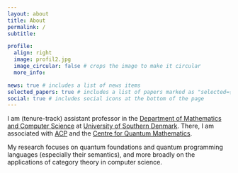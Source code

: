 ```yaml
---
layout: about
title: About
permalink: /
subtitle:

profile:
  align: right
  image: profil2.jpg
  image_circular: false # crops the image to make it circular
  more_info:

news: true # includes a list of news items
selected_papers: true # includes a list of papers marked as "selected={true}"
social: true # includes social icons at the bottom of the page
---
```


I am (tenure-track) assistant professor in the <a href="https://imada.sdu.dk">Department of Mathematics and Computer Science</a> at <a href="https://www.sdu.dk/en">University of Southern Denmark</a>. There, I am associated with <a href="https://acp.sdu.dk">ACP</a> and the <a href="https://www.sdu.dk/qm">Centre for Quantum Mathematics</a>.

My research focuses on quantum foundations and quantum programming languages (especially their semantics), and more broadly on the applications of category theory in computer science.
